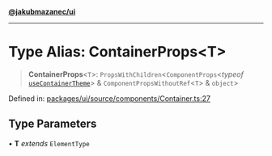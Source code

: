 [**@jakubmazanec/ui**](../README.md)

---

# Type Alias: ContainerProps\<T\>

> **ContainerProps**\<`T`\>: `PropsWithChildren`\<`ComponentProps`\<_typeof_
> [`useContainerTheme`](../functions/useContainerTheme.md)\> & `ComponentPropsWithoutRef`\<`T`\> &
> `object`\>

Defined in:
[packages/ui/source/components/Container.ts:27](https://github.com/jakubmazanec/tools/blob/66e975ab265618dba82f8e4c56654145b7ba4db7/packages/ui/source/components/Container.ts#L27)

## Type Parameters

• **T** _extends_ `ElementType`

